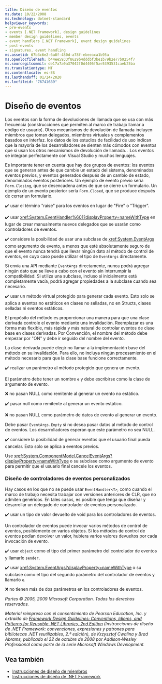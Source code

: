 ```yaml
---
title: Diseño de eventos
ms.date: 10/22/2008
ms.technology: dotnet-standard
helpviewer_keywords:
- pre-events
- events [.NET Framework], design guidelines
- member design guidelines, events
- event handlers [.NET Framework], event design guidelines
- post-events
- signatures, event handling
ms.assetid: 67b3c6e2-6a8f-480d-a78f-ebeeaca1b95a
ms.openlocfilehash: b44ee5933f8629b4dddbf3be1b79b2e77b0254f7
ms.sourcegitcommit: de17a7a0a37042f0d4406f5ae5393531caeb25ba
ms.translationtype: MT
ms.contentlocale: es-ES
ms.lasthandoff: 01/24/2020
ms.locfileid: "76741689"
---
```

# <a name="event-design"></a>Diseño de eventos
Los eventos son la forma de devoluciones de llamada que se usa con más frecuencia (construcciones que permiten al marco de trabajo llamar a código de usuario). Otros mecanismos de devolución de llamada incluyen miembros que toman delegados, miembros virtuales y complementos basados en interfaz. los datos de los estudios de facilidad de uso indican que la mayoría de los desarrolladores se sienten más cómodos con eventos que si usan los otros mecanismos de devolución de llamada. . Los eventos se integran perfectamente con Visual Studio y muchos lenguajes.

 Es importante tener en cuenta que hay dos grupos de eventos: los eventos que se generan antes de que cambie un estado del sistema, denominados eventos previos, y eventos generados después de un cambio de estado, denominados eventos posteriores. Un ejemplo de evento previo sería `Form.Closing`, que se desencadena antes de que se cierre un formulario. Un ejemplo de un evento posterior sería `Form.Closed`, que se produce después de cerrar un formulario.

 ✔️ usar el término "raise" para los eventos en lugar de "Fire" o "Trigger".

 ✔️ usar <xref:System.EventHandler%601?displayProperty=nameWithType> en lugar de crear manualmente nuevos delegados que se usarán como controladores de eventos.

 ✔️ considere la posibilidad de usar una subclase de <xref:System.EventArgs> como argumento de evento, a menos que esté absolutamente seguro de que el evento nunca tendrá que llevar ningún dato al método de control de eventos, en cuyo caso puede utilizar el tipo de `EventArgs` directamente.

 Si envía una API mediante `EventArgs` directamente, nunca podrá agregar ningún dato que se lleve a cabo con el evento sin interrumpir la compatibilidad. Si utiliza una subclase, incluso si inicialmente está completamente vacía, podrá agregar propiedades a la subclase cuando sea necesario.

 ✔️ usar un método virtual protegido para generar cada evento. Esto solo se aplica a eventos no estáticos en clases no selladas, no en Structs, clases selladas ni eventos estáticos.

 El propósito del método es proporcionar una manera para que una clase derivada controle el evento mediante una invalidación. Reemplazar es una forma más flexible, más rápida y más natural de controlar eventos de clase base en clases derivadas. Por Convención, el nombre del método debe empezar por "ON" y debe ir seguido del nombre del evento.

 La clase derivada puede elegir no llamar a la implementación base del método en su invalidación. Para ello, no incluya ningún procesamiento en el método necesario para que la clase base funcione correctamente.

 ✔️ realizar un parámetro al método protegido que genera un evento.

 El parámetro debe tener un nombre `e` y debe escribirse como la clase de argumento de evento.

 ❌ no pasan NULL como remitente al generar un evento no estático.

 ✔️ pasar null como remitente al generar un evento estático.

 ❌ no pasan NULL como parámetro de datos de evento al generar un evento.

 Debe pasar `EventArgs.Empty` si no desea pasar datos al método de control de eventos. Los desarrolladores esperan que este parámetro no sea NULL.

 ✔️ considere la posibilidad de generar eventos que el usuario final pueda cancelar. Esto solo se aplica a eventos previos.

 Use <xref:System.ComponentModel.CancelEventArgs?displayProperty=nameWithType> o su subclase como argumento de evento para permitir que el usuario final cancele los eventos.

### <a name="custom-event-handler-design"></a>Diseño de controladores de eventos personalizados
 Hay casos en los que no se puede usar `EventHandler<T>`, como cuando el marco de trabajo necesita trabajar con versiones anteriores de CLR, que no admiten genéricos. En tales casos, es posible que tenga que diseñar y desarrollar un delegado de controlador de eventos personalizado.

 ✔️ usar un tipo de valor devuelto de void para los controladores de eventos.

 Un controlador de eventos puede invocar varios métodos de control de eventos, posiblemente en varios objetos. Si los métodos de control de eventos podían devolver un valor, hubiera varios valores devueltos por cada invocación de evento.

 ✔️ usar `object` como el tipo del primer parámetro del controlador de eventos y llamarlo `sender`.

 ✔️ usar <xref:System.EventArgs?displayProperty=nameWithType> o su subclase como el tipo del segundo parámetro del controlador de eventos y llamarlo `e`.

 ❌ no tienen más de dos parámetros en los controladores de eventos.

 *Partes © 2005, 2009 Microsoft Corporation. Todos los derechos reservados.*

 *Material reimpreso con el consentimiento de Pearson Education, Inc. y extraído de [Framework Design Guidelines: Conventions, Idioms, and Patterns for Reusable .NET Libraries, 2nd Edition](https://www.informit.com/store/framework-design-guidelines-conventions-idioms-and-9780321545619) (Instrucciones de diseño de .NET Framework: convenciones, expresiones y patrones para bibliotecas .NET reutilizables, 2.ª edición), de Krzysztof Cwalina y Brad Abrams, publicado el 22 de octubre de 2008 por Addison-Wesley Professional como parte de la serie Microsoft Windows Development.*

## <a name="see-also"></a>Vea también

- [Instrucciones de diseño de miembros](../../../docs/standard/design-guidelines/member.md)
- [Instrucciones de diseño de .NET Framework](../../../docs/standard/design-guidelines/index.md)
